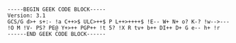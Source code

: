 

    -----BEGIN GEEK CODE BLOCK-----
    Version: 3.1
    GCS/G d>+ s+:- !a C++>$ ULC>++$ P L++>++++$ !E-- W+ N+ o? K-? !w-->--- !O M !V- PS? PE@ Y+>++ PGP++ !t 5? !X R tv+ b++ DI++ D+ G e-- h+ !r
    ------END GEEK CODE BLOCK------ 
